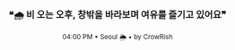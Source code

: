 <div align="center">

<br>

<h3>❝🌧️ 비 오는 오후, 창밖을 바라보며 여유를 즐기고 있어요❞</h3>

<sub>04:00 PM • Seoul 🌦️ • by CrowRish</sub>

<br>

</div>